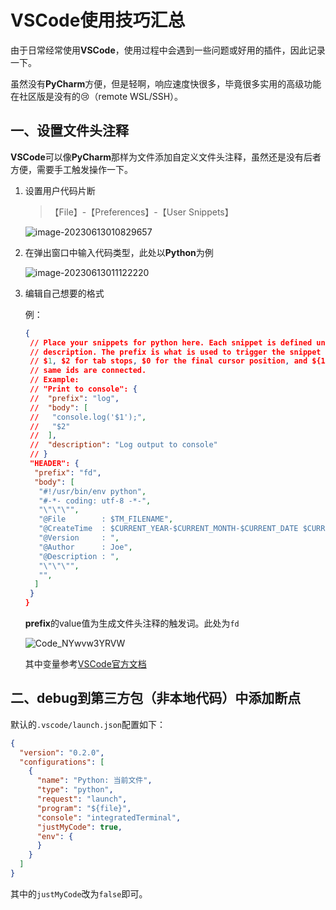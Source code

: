 # VSCode使用技巧汇总


由于日常经常使用**VSCode**，使用过程中会遇到一些问题或好用的插件，因此记录一下。

虽然没有**PyCharm**方便，但是轻啊，响应速度快很多，毕竟很多实用的高级功能在社区版是没有的:cry:（remote WSL/SSH）。 

<!--more-->

## 一、设置文件头注释

**VSCode**可以像**PyCharm**那样为文件添加自定义文件头注释，虽然还是没有后者方便，需要手工触发操作一下。

1. 设置用户代码片断

   > 【File】-【Preferences】-【User Snippets】

   ![image-20230613010829657](https://images.origins.top/posts/image-20230613010829657.png)

2. 在弹出窗口中输入代码类型，此处以**Python**为例

   ![image-20230613011122220](https://images.origins.top/posts/image-20230613011122220.png)

3. 编辑自己想要的格式

   例：

   ```json
   {
    // Place your snippets for python here. Each snippet is defined under a snippet name and has a prefix, body and 
    // description. The prefix is what is used to trigger the snippet and the body will be expanded and inserted. Possible variables are:
    // $1, $2 for tab stops, $0 for the final cursor position, and ${1:label}, ${2:another} for placeholders. Placeholders with the 
    // same ids are connected.
    // Example:
    // "Print to console": {
    //  "prefix": "log",
    //  "body": [
    //   "console.log('$1');",
    //   "$2"
    //  ],
    //  "description": "Log output to console"
    // }
    "HEADER": {
     "prefix": "fd",
     "body": [
      "#!/usr/bin/env python",
      "#-*- coding: utf-8 -*-",
      "\"\"\"",
      "@File        : $TM_FILENAME",
      "@CreateTime  : $CURRENT_YEAR-$CURRENT_MONTH-$CURRENT_DATE $CURRENT_HOUR:$CURRENT_MINUTE:$CURRENT_SECOND",
      "@Version     : ",
      "@Author      : Joe",
      "@Description : ",
      "\"\"\"",
      "",
     ]
    }
   }
   ```

   **prefix**的value值为生成文件头注释的触发词。此处为`fd`

   ![Code_NYwvw3YRVW](https://images.origins.top/posts/Code_NYwvw3YRVW.gif)

   其中变量参考[VSCode官方文档](https://code.visualstudio.com/docs/editor/userdefinedsnippets#_snippet-syntax)

## 二、debug到第三方包（非本地代码）中添加断点

默认的`.vscode/launch.json`配置如下：

```json
{
  "version": "0.2.0",
  "configurations": [
    {
      "name": "Python: 当前文件",
      "type": "python",
      "request": "launch",
      "program": "${file}",
      "console": "integratedTerminal",
      "justMyCode": true,
      "env": {
      }
    }
  ]
}
```

其中的`justMyCode`改为`false`即可。


